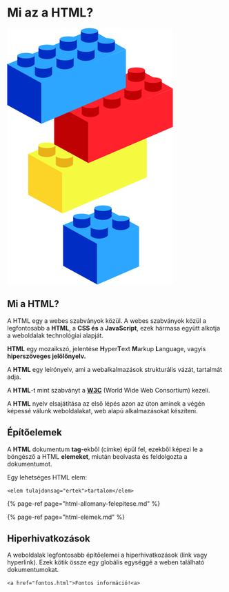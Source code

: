 # Mi az a HTML?

![](../.gitbook/assets/lego-block-art-hi.png)

## Mi a HTML?

A HTML egy a webes szabványok közül. A webes szabványok közül a legfontosabb a **HTML**, a **CSS és** a **JavaScript**, ezek hármasa együtt alkotja a weboldalak technológiai alapját.

**HTML** egy mozaikszó, jelentése **H**yper**T**ext **M**arkup **L**anguage, vagyis **hiperszöveges jelölőnyelv.**

A **HTML** egy leírónyelv, ami a webalkalmazások strukturális vázát, tartalmát adja.

A **HTML**-t mint szabványt a [**W3C**](https://hu.wikipedia.org/wiki/W3C) \(World Wide Web Consortium\) kezeli.

A **HTML** nyelv elsajátítása az első lépés azon az úton aminek a végén képessé válunk weboldalakat, web alapú alkalmazásokat készíteni.

## Építőelemek

A **HTML** dokumentum **tag**-ekből \(címke\) épül fel, ezekből képezi le a böngésző a HTML **elemeket**, miután beolvasta és feldolgozta a dokumentumot.

Egy lehetséges HTML elem:

```markup
<elem tulajdonsag="ertek">tartalom</elem>
```

{% page-ref page="html-allomany-felepitese.md" %}

{% page-ref page="html-elemek.md" %}

## **Hiperhivatkozások**

A weboldalak legfontosabb építőelemei a hiperhivatkozások \(link vagy hyperlink\). Ezek kötik össze egy globális egységgé a weben található dokumentumokat.

```markup
<a href="fontos.html">Fontos információ!<a>
```

